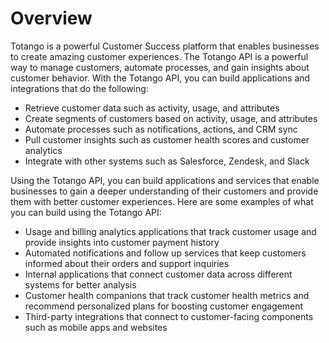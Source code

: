# Overview

Totango is a powerful Customer Success platform that enables businesses to create amazing customer experiences. The Totango API is a powerful way to manage customers, automate processes, and gain insights about customer behavior. With the Totango API, you can build applications and integrations that do the following:

- Retrieve customer data such as activity, usage, and attributes
- Create segments of customers based on activity, usage, and attributes
- Automate processes such as notifications, actions, and CRM sync
- Pull customer insights such as customer health scores and customer analytics
- Integrate with other systems such as Salesforce, Zendesk, and Slack

Using the Totango API, you can build applications and services that enable businesses to gain a deeper understanding of their customers and provide them with better customer experiences. Here are some examples of what you can build using the Totango API:

- Usage and billing analytics applications that track customer usage and provide insights into customer payment history
- Automated notifications and follow up services that keep customers informed about their orders and support inquiries
- Internal applications that connect customer data across different systems for better analysis
- Customer health companions that track customer health metrics and recommend personalized plans for boosting customer engagement
- Third-party integrations that connect to customer-facing components such as mobile apps and websites
